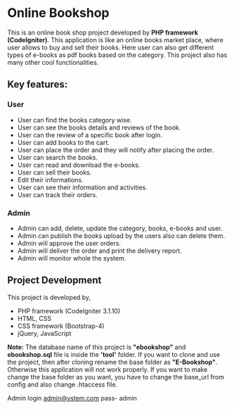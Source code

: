 # Online Bookshop

This is an online book shop project developed by **PHP framework (CodeIgniter)**. This application is like an online books market place, where user allows to buy and sell their books. Here user can also get different types of e-books as pdf books based on the category. This project also has many other cool functionalities.

## Key features:
### User
- User can find the books category wise.
- User can see the books details and reviews of the book.
- User can the review of a specific book after login.
- User can add books to the cart.
- User can place the order and they will notify after placing the order.
- User can search the books.
- User can read and download the e-books.
- User can sell their books.
- Edit their informations.
- User can see their information and activities.
- User can track their orders.

### Admin
- Admin can add, delete, update the category, books, e-books and user.
- Admin can publish the books upload by the users also can delete them.
- Admin will approve the user orders.
- Admin will deliver the order and print the delivery report.
- Admin will monitor whole the system.

## Project Development
This project is developed by,
- PHP framework (CodeIgniter 3.1.10)
- HTML, CSS
- CSS framework (Bootstrap-4)
- jQuery, JavaScript

**Note:** The database name of this project is **"ebookshop"** and **ebookshop.sql** file is inside the **'tool'** folder. If you want to clone and use the project, then after cloning rename the base folder as **"E-Bookshop"**. Otherwise this application will not work properly. If you want to make change the base folder as you want, you have to change the base_url from config and also change .htaccess file. 

Admin login
admin@ystem.com
pass- admin

